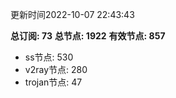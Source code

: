 更新时间2022-10-07 22:43:43

**总订阅: 73**
**总节点: 1922**
**有效节点: 857**
- ss节点: 530
- v2ray节点: 280
- trojan节点: 47
